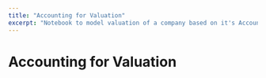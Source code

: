 ```yaml
---
title: "Accounting for Valuation"
excerpt: "Notebook to model valuation of a company based on it's Accounting fundamentals such as Balance Sheet and Income Statement, based on the book by Stephen Penman"
---
```


# Accounting for Valuation
